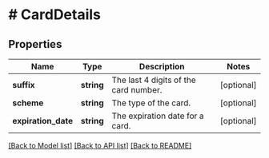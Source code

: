 # # CardDetails

## Properties

Name | Type | Description | Notes
------------ | ------------- | ------------- | -------------
**suffix** | **string** | The last 4 digits of the card number. | [optional]
**scheme** | **string** | The type of the card. | [optional]
**expiration_date** | **string** | The expiration date for a card. | [optional]

[[Back to Model list]](../../README.md#models) [[Back to API list]](../../README.md#endpoints) [[Back to README]](../../README.md)

